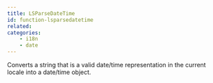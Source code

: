 ```yaml
---
title: LSParseDateTime
id: function-lsparsedatetime
related:
categories:
    - i18n
    - date
---
```


Converts a string that is a valid date/time representation in the current locale into a date/time object.